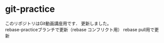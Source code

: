 # git-practice
このリポジトリはGit動画講座用です．
更新しました。  
rebase-practiceブランチで更新（rebase コンフリクト用）
rebase pull用で更新
